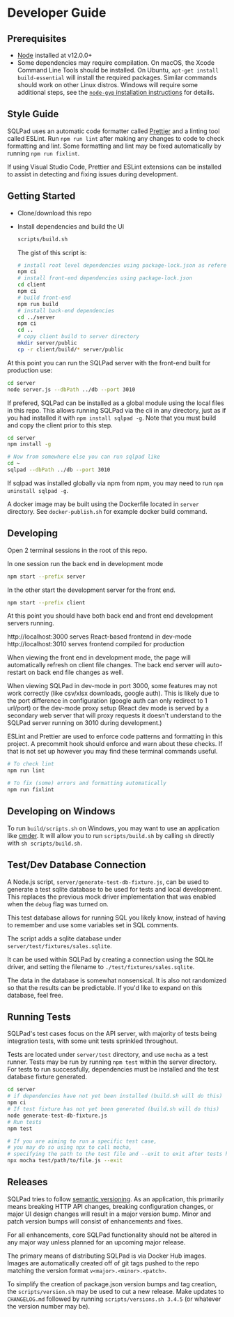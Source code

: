 # Developer Guide

## Prerequisites

- [Node](https://nodejs.org) installed at v12.0.0+
- Some dependencies may require compilation. On macOS, the Xcode Command Line Tools should be installed. On Ubuntu, `apt-get install build-essential` will install the required packages. Similar commands should work on other Linux distros. Windows will require some additional steps, see the [`node-gyp` installation instructions](https://github.com/nodejs/node-gyp#installation) for details.

## Style Guide

SQLPad uses an automatic code formatter called [Prettier](https://prettier.io/) and a linting tool called ESLint.
Run `npm run lint` after making any changes to code to check formatting and lint. Some formatting and lint may be fixed automatically by running `npm run fixlint`.

If using Visual Studio Code, Prettier and ESLint extensions can be installed to assist in detecting and fixing issues during development.

## Getting Started

- Clone/download this repo
- Install dependencies and build the UI

  ```sh
  scripts/build.sh
  ```

  The gist of this script is:

  ```sh
  # install root level dependencies using package-lock.json as reference
  npm ci
  # install front-end dependencies using package-lock.json
  cd client
  npm ci
  # build front-end
  npm run build
  # install back-end dependencies
  cd ../server
  npm ci
  cd ..
  # copy client build to server directory
  mkdir server/public
  cp -r client/build/* server/public
  ```

At this point you can run the SQLPad server with the front-end built for production use:

```sh
cd server
node server.js --dbPath ../db --port 3010
```

If prefered, SQLPad can be installed as a global module using the local files in this repo. This allows running SQLPad via the cli in any directory, just as if you had installed it with `npm install sqlpad -g`. Note that you must build and copy the client prior to this step.

```sh
cd server
npm install -g

# Now from somewhere else you can run sqlpad like
cd ~
sqlpad --dbPath ../db --port 3010
```

If sqlpad was installed globally via npm from npm, you may need to run `npm uninstall sqlpad -g`.

A docker image may be built using the Dockerfile located in `server` directory. See `docker-publish.sh` for example docker build command.

## Developing

Open 2 terminal sessions in the root of this repo.

In one session run the back end in development mode

```sh
npm start --prefix server
```

In the other start the development server for the front end.

```sh
npm start --prefix client
```

At this point you should have both back end and front end development servers running.

http://localhost:3000 serves React-based frontend in dev-mode  
http://localhost:3010 serves frontend compiled for production

When viewing the front end in development mode, the page will automatically refresh on client file changes. The back end server will auto-restart on back end file changes as well.

When viewing SQLPad in dev-mode in port 3000, some features may not work correctly (like csv/xlsx downloads, google auth). This is likely due to the port difference in configuration (google auth can only redirect to 1 url/port) or the dev-mode proxy setup (React dev mode is served by a secondary web server that will proxy requests it doesn't understand to the SQLPad server running on 3010 during development.)

ESLint and Prettier are used to enforce code patterns and formatting in this project. A precommit hook should enforce and warn about these checks. If that is not set up however you may find these terminal commands useful.

```sh
# To check lint
npm run lint

# To fix (some) errors and formatting automatically
npm run fixlint
```

## Developing on Windows

To run `build/scripts.sh` on Windows, you may want to use an application like [cmder](https://cmder.net/). It will allow you to run `scripts/build.sh` by calling `sh` directly with `sh scripts/build.sh`.

## Test/Dev Database Connection

A Node.js script, `server/generate-test-db-fixture.js`, can be used to generate a test sqlite database to be used for tests and local development. This replaces the previous mock driver implementation that was enabled when the `debug` flag was turned on.

This test database allows for running SQL you likely know, instead of having to remember and use some variables set in SQL comments.

The script adds a sqlite database under `server/test/fixtures/sales.sqlite`.

It can be used within SQLPad by creating a connection using the SQLite driver, and setting the filename to `./test/fixtures/sales.sqlite`.

The data in the database is somewhat nonsensical. It is also not randomized so that the results can be predictable. If you'd like to expand on this database, feel free.

## Running Tests

SQLPad's test cases focus on the API server, with majority of tests being integration tests, with some unit tests sprinkled throughout.

Tests are located under `server/test` directory, and use `mocha` as a test runner. Tests may be run by running `npm test` within the server directory. For tests to run successfully, dependencies must be installed and the test database fixture generated.

```sh
cd server
# if dependencies have not yet been installed (build.sh will do this)
npm ci
# If test fixture has not yet been generated (build.sh will do this)
node generate-test-db-fixture.js
# Run tests
npm test

# If you are aiming to run a specific test case,
# you may do so using npx to call mocha,
# specifying the path to the test file and --exit to exit after tests have run
npx mocha test/path/to/file.js --exit
```

## Releases

SQLPad tries to follow [semantic versioning](https://semver.org/). As an application, this primarily means breaking HTTP API changes, breaking configuration changes, or major UI design changes will result in a major version bump. Minor and patch version bumps will consist of enhancements and fixes.

For all enhancements, core SQLPad functionality should not be altered in any major way unless planned for an upcoming major release.

The primary means of distributing SQLPad is via Docker Hub images. Images are automatically created off of git tags pushed to the repo matching the version format `v<major>.<minor>.<patch>`.

To simplify the creation of package.json version bumps and tag creation, the `scripts/version.sh` may be used to cut a new release. Make updates to `CHANGELOG.md` followed by running `scripts/versions.sh 3.4.5` (or whatever the version number may be).
